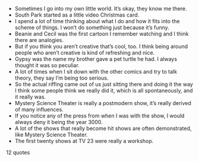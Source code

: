  - Sometimes I go into my own little world. It’s okay, they know me there.
 - South Park started as a little video Christmas card.
 - I spend a lot of time thinking about what I do and how it fits into the scheme of things. I won’t do something just because it’s funny.
 - Beanie and Cecil was the first cartoon I remember watching and I think there are analogies.
 - But if you think you aren’t creative that’s cool, too. I think being around people who aren’t creative is kind of refreshing and nice.
 - Gypsy was the name my brother gave a pet turtle he had. I always thought it was so peculiar.
 - A lot of times when I sit down with the other comics and try to talk theory, they say I’m being too serious.
 - So the actual riffing came out of us just sitting there and doing it the way I think some people think we really did it, which is all spontaneously, and it really was.
 - Mystery Science Theater is really a postmodern show, it’s really derived of many influences.
 - If you notice any of the press from when I was with the show, I would always deny it being the year 3000.
 - A lot of the shows that really become hit shows are often demonstrated, like Mystery Science Theater.
 - The first twenty shows at TV 23 were really a workshop.

12 quotes